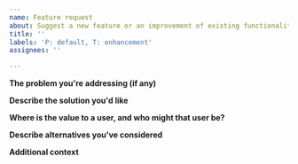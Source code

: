 ```yaml
---
name: Feature request
about: Suggest a new feature or an improvement of existing functionality.
title: ''
labels: 'P: default, T: enhancement'
assignees: ''

---
```


**The problem you're addressing (if any)**
<!--(A clear and concise description of the problem, if any, that this feature is intended to address.)-->


**Describe the solution you'd like**
<!--(If you have something in mind, a clear and concise description of what you want to happen. If you don't have something in mind, indicate as much.)-->


**Where is the value to a user, and who might that user be?**
<!--(Which users is this most likely to benefit? What user needs does this address? How might a user summarize this change or new thing?)-->


**Describe alternatives you've considered**
<!--(A clear and concise description of any alternative solutions or features you've considered.)-->


**Additional context**
<!--(Add any other context or screenshots about the feature request here.)-->



